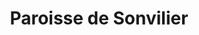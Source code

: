 ---
title: Paroisse de Sonvilier
name: Sonvilier
site: https://www.referguel.ch/paroisses/sonvilier/
territoire:
- Sonvilier
NPA:
- 2615
meta:
- La Chaux-d’Abel
region: Erguël
---